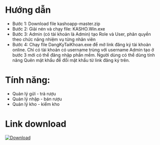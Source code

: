 # Hướng dẫn
- Bước 1: Download file kashoapp-master.zip
- Bước 2: Giải nén và chạy file: KASHO.Win.exe
- Bước 3: Admin (có tài khoản là Admin) tạo Role và User, phân quyền theo chức năng nhiệm vụ từng nhân viên
- Bước 4: Chạy file DangKyTaiKhoan.exe để mở link đăng ký tài khoản online. Chỉ có tài khoản có username trùng với username Admin tạo ở bước 3 mới có thể đăng nhập phần mềm. Người dùng có thể dùng tính năng Quên mật khẩu để đổi mật khẩu từ link đăng ký trên.
# Tính năng:
  - Quản lý gửi - trả rượu
  - Quản lý nhập - bán rượu
  - Quản lý kho - kiểm kho
# Link download
[![Download](https://images-na.ssl-images-amazon.com/images/I/418eAHsdh0L.png)](https://github.com/dongocquy/kashoapp/archive/master.zip)